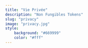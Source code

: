 ```yaml
---
title: "Vie Privée"
description: "Non Fungibles Tokens"
slug: "privacy"
image: "privacy.jpg"
style:
    background: "#669999"
    color: "#fff"
---
```


